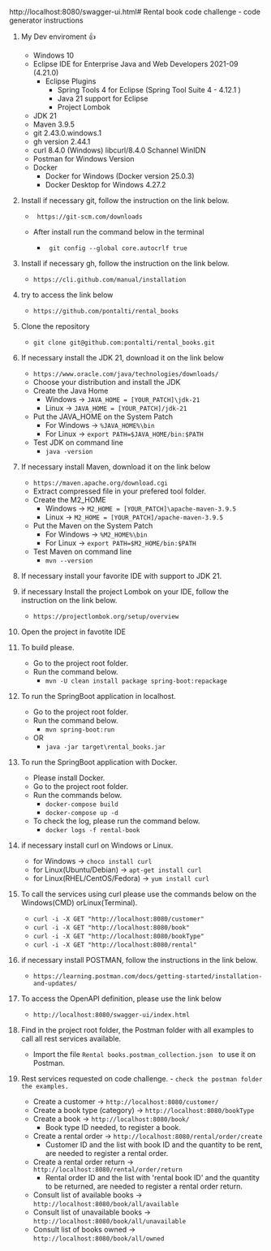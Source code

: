 http://localhost:8080/swagger-ui.html# Rental book code challenge - code generator instructions

1. My Dev enviroment 👍
   - Windows 10
   - Eclipse IDE for Enterprise Java and Web Developers 2021-09 (4.21.0)
   		- Eclipse Plugins
   			- Spring Tools 4 for Eclipse (Spring Tool Suite 4 - 4.12.1 ) 
   			- Java 21 support for Eclipse
   			- Project Lombok
   - JDK 21
   - Maven  3.9.5
   - git 2.43.0.windows.1
   - gh version 2.44.1
   - curl 8.4.0 (Windows) libcurl/8.4.0 Schannel WinIDN
   - Postman for Windows Version
   - Docker
		- Docker for Windows (Docker version 25.0.3) 
		- Docker Desktop for Windows 4.27.2

2. Install if necessary git, follow the instruction on the link below.
	- ```  
	   https://git-scm.com/downloads 
	  ```
	- After install run the command below in the terminal
		- ``` 
		   git config --global core.autocrlf true
		  ```

3. Install if necessary gh, follow the instruction on the link below.
	- ``` https://cli.github.com/manual/installation ```

4. try to access the link below
	- ``` https://github.com/pontalti/rental_books ```

5. Clone the repository
	- ``` git clone git@github.com:pontalti/rental_books.git ```

6. If necessary install the JDK 21, download it on the link below
	- ``` https://www.oracle.com/java/technologies/downloads/ ```
	- Choose your distribution and install the JDK
	- Create the Java Home
		- Windows -> ``` JAVA_HOME = [YOUR_PATCH]\jdk-21 ```
		- Linux -> ``` JAVA_HOME = [YOUR_PATCH]/jdk-21 ```
	- Put the JAVA_HOME on the System Patch
		- For Windows -> ``` %JAVA_HOME%\bin ```
		- For Linux -> ``` export PATH=$JAVA_HOME/bin:$PATH ```
	- Test JDK on command line
		- ``` java -version ```		

7. If necessary install Maven, download it on the link below
	- ``` https://maven.apache.org/download.cgi ```
	- Extract compressed file in your prefered tool folder.
	- Create the M2_HOME
		- Windows -> ``` M2_HOME = [YOUR_PATCH]\apache-maven-3.9.5 ```
		- Linux -> ``` M2_HOME = [YOUR_PATCH]/apache-maven-3.9.5 ```
	- Put the Maven on the System Patch
		- For Windows -> ``` %M2_HOME%\bin ```
		- For Linux -> ``` export PATH=$M2_HOME/bin:$PATH ```
	- Test Maven on command line
		- ``` mvn --version ```

8. If necessary install your favorite IDE with support to JDK 21.

9. if necessary Install the project Lombok on your IDE, follow the instruction on the link below.
	- ``` https://projectlombok.org/setup/overview ```

10. Open the project in favotite IDE

11. To build please.
	- Go to the project root folder.
	- Run the command below.
		- ``` mvn -U clean install package spring-boot:repackage ```

12. To run the SpringBoot application in localhost.
	- Go to the project root folder.
	- Run the command below.
		- ``` mvn spring-boot:run ```
	- OR
		- ``` java -jar target\rental_books.jar ```

13. To run the SpringBoot application with Docker.
	- Please install Docker.
	- Go to the project root folder.
	- Run the commands below.
		- ``` docker-compose build ```			
		- ``` docker-compose up -d ```
	- To check the log, please run the command below.
		- ``` docker logs -f rental-book ```
		
14. if necessary install curl on Windows or Linux.
	- for Windows -> ``` choco install curl ```
	- for Linux(Ubuntu/Debian) -> ``` apt-get install curl ```
	- for Linux(RHEL/CentOS/Fedora) -> ``` yum install curl ```
	
15. To call the services using curl please use the commands below on the Windows(CMD) orLinux(Terminal).
	- ``` curl -i -X GET "http://localhost:8080/customer" ```
	- ``` curl -i -X GET "http://localhost:8080/book" ```
    - ``` curl -i -X GET "http://localhost:8080/bookType" ```
    - ``` curl -i -X GET "http://localhost:8080/rental" ```

16. if necessary install POSTMAN, follow the instructions in the link below.
	- ``` https://learning.postman.com/docs/getting-started/installation-and-updates/ ```

17. To access the OpenAPI definition, please use the link below
	- ``` http://localhost:8080/swagger-ui/index.html ```

18. Find in the project root folder, the Postman folder with all examples to call all rest services available.
	- Import the file ``` Rental books.postman_collection.json  ``` to use it on Postman.
		
19. Rest services requested on code challenge. - ``` check the postman folder the examples. ```
	- Create a customer -> ``` http://localhost:8080/customer/ ```
	- Create a book type (category) -> ``` http://localhost:8080/bookType ```
	- Create a book -> ``` http://localhost:8080/book/ ```
		- Book type ID needed, to register a book.
	- Create a rental order -> ``` http://localhost:8080/rental/order/create ```
		- Customer ID and the list with book ID and the quantity to be rent, are needed to register a rental order.
	- Create a rental order return -> ``` http://localhost:8080/rental/order/return ```
		- Rental order ID and the list with 'rental book ID' and the quantity to be returned, are needed to register a rental order return.
	- Consult list of available books -> ``` http://localhost:8080/book/all/available ```
	- Consult list of unavailable books -> ``` http://localhost:8080/book/all/unavailable ```
	- Consult list of books owned -> ``` http://localhost:8080/book/all/owned ```